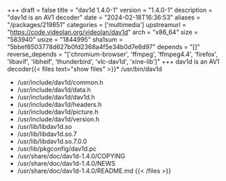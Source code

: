+++
draft = false
title = "dav1d 1.4.0-1"
version = "1.4.0-1"
description = "dav1d is an AV1 decoder"
date = "2024-02-18T16:36:53"
aliases = "/packages/219851"
categories = ['multimedia']
upstreamurl = "https://code.videolan.org/videolan/dav1d"
arch = "x86_64"
size = "583940"
usize = "1844995"
sha1sum = "5bbef8503778d627b0fd2368a4f5e34b0d7e6d97"
depends = "[]"
reverse_depends = "['chromium-browser', 'ffmpeg', 'ffmpeg4.4', 'firefox', 'libavif', 'libheif', 'thunderbird', 'vlc-dav1d', 'xine-lib']"
+++
dav1d is an AV1 decoder{{< files text="show files" >}}* /usr/bin/dav1d
* /usr/include/dav1d/common.h
* /usr/include/dav1d/data.h
* /usr/include/dav1d/dav1d.h
* /usr/include/dav1d/headers.h
* /usr/include/dav1d/picture.h
* /usr/include/dav1d/version.h
* /usr/lib/libdav1d.so
* /usr/lib/libdav1d.so.7
* /usr/lib/libdav1d.so.7.0.0
* /usr/lib/pkgconfig/dav1d.pc
* /usr/share/doc/dav1d-1.4.0/COPYING
* /usr/share/doc/dav1d-1.4.0/NEWS
* /usr/share/doc/dav1d-1.4.0/README.md
{{< /files >}}